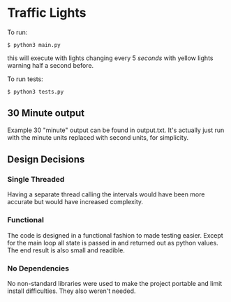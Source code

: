 # Traffic Lights

To run:

	$ python3 main.py

this will execute with lights changing every 5 *seconds* with yellow lights warning half a second before.

To run tests:

	$ python3 tests.py

## 30 Minute output

Example 30 "minute" output can be found in output.txt. It's actually just run with the minute units replaced with second units, for simplicity.

## Design Decisions

### Single Threaded

Having a separate thread calling the intervals would have been more accurate but would have increased complexity.

### Functional

The code is designed in a functional fashion to made testing easier. Except for the main loop all state is passed in and returned out as python values. The end result is also small and readible.

### No Dependencies

No non-standard libraries were used to make the project portable and limit install difficulties. They also weren't needed.
